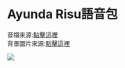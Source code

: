 # Ayunda Risu語音包
音檔來源:<a href="https://www.youtube.com/watch?v=7HmM31Pj8yo&list=PLHeIKIUgnbJC4yB7k1AygJa1bn-pY8owx&index=1">點擊這裡</a><br>
背景圖片來源:<a href="https://twitter.com/ayunda_risu/status/1386928068644671488?s=20">點擊這裡</a><br>

<a href="https://kiriqua.com/files/Risu/"><img src="https://i.imgur.com/LbNHzGN.png"/></a>
